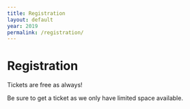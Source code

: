 ```yaml
---
title: Registration
layout: default
year: 2019
permalink: /registration/
---
```

# Registration

Tickets are free as always!

Be sure to get a ticket as we only have limited space available.
